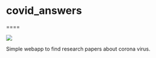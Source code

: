 # covid_answers
====

![](https://github.com/jspablo/covid_answers/blob/master/search.gif)

Simple webapp to find research papers about corona virus.